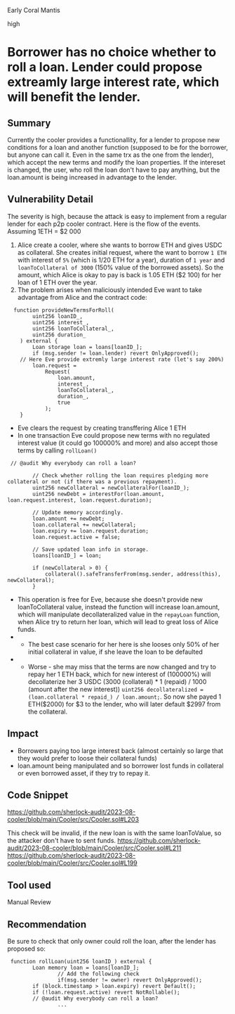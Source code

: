 Early Coral Mantis

high

# Borrower has no choice whether to roll a loan. Lender could propose extreamly large interest rate, which will benefit the lender.
## Summary
Currently the cooler provides a functionallity, for a lender to propose new conditions for a loan and another function (supposed to be for the borrower, but anyone can call it. Even in the same trx as the one from the lender), which accept the new terms and modify the loan properties. If the intereset is changed, the user, who roll the loan don't have to pay anything, but the loan.amount is being increased in advantage to the lender.
## Vulnerability Detail
The severity is high, because the attack is easy to implement from a regular lender for each p2p cooler contract.
Here is the flow of the events. Assuming 1ETH = $2 000
1. Alice create a cooler, where she wants to borrow ETH and gives USDC as collateral. She creates initial request, where the want to borrow `1 ETH` with interest of `5%` (which is 1/20 ETH for a year), duration of `1 year` and `loanToCollateral of 3000` (150% value of the borrowed assets). So the amount, which Alice is okay to pay is back is 1.05 ETH ($2 100) for her loan of 1 ETH over the year.
2. The problem arises when maliciously intended Eve want to take advantage from Alice and the contract code:
```solidity
  function provideNewTermsForRoll(
        uint256 loanID_,
        uint256 interest_,
        uint256 loanToCollateral_,
        uint256 duration_
    ) external {
        Loan storage loan = loans[loanID_];
        if (msg.sender != loan.lender) revert OnlyApproved();
	// Here Eve provide extremly large interest rate (let's say 200%)
        loan.request =
            Request(
                loan.amount,
                interest_,
                loanToCollateral_,
                duration_,
                true
            );
    }
```
- Eve clears the request by creating transffering Alice 1 ETH
- In one transaction Eve could propose new terms with no regulated interest value (it could go 100000% and more) and also accept those terms by calling `rollLoan()`
```solidity
 // @audit Why everybody can roll a loan?

        // Check whether rolling the loan requires pledging more collateral or not (if there was a previous repayment).
        uint256 newCollateral = newCollateralFor(loanID_);
        uint256 newDebt = interestFor(loan.amount, loan.request.interest, loan.request.duration);

        // Update memory accordingly.
        loan.amount += newDebt;
        loan.collateral += newCollateral;
        loan.expiry += loan.request.duration;
        loan.request.active = false;

        // Save updated loan info in storage.
        loans[loanID_] = loan;

        if (newCollateral > 0) {
            collateral().safeTransferFrom(msg.sender, address(this), newCollateral);
        }
```
- This operation is free for Eve, because she doesn't provide new loanToCollateral value, instead the function will increase loan.amount, which will manipulate decollateralized value in the `repayLoan` function, when Alice try to return her loan, which will lead to great loss of Alice funds. 
- - The best case scenario for her here is she looses only 50% of her initial collateral in value, if she leave the loan to be defaulted
- - Worse - she may miss that the terms are now changed and try to repay her 1 ETH back, which for new interest of (100000%) will decollaterize her 3 USDC (3000 (collateral) * 1 (repaid) / 1000 (amount after the new interest))
`uint256 decollateralized = (loan.collateral * repaid_) / loan.amount;`. So now she payed 1 ETH($2000) for $3 to the lender, who will later default $2997 from the collateral.

## Impact
- Borrowers paying too large interest back (almost certainly so large that they would prefer to loose their collateral funds)
- loan.amount being manipulated and so borrower lost funds in collateral or even borrowed asset, if they try to repay it.
## Code Snippet

https://github.com/sherlock-audit/2023-08-cooler/blob/main/Cooler/src/Cooler.sol#L203
 
This check will be invalid, if the new loan is with the same loanToValue, so the attacker don't have to sent funds.
https://github.com/sherlock-audit/2023-08-cooler/blob/main/Cooler/src/Cooler.sol#L211
https://github.com/sherlock-audit/2023-08-cooler/blob/main/Cooler/src/Cooler.sol#L199
## Tool used

Manual Review

## Recommendation
Be sure to check that only owner could roll the loan, after the lender has proposed so:
```solidity
 function rollLoan(uint256 loanID_) external {
        Loan memory loan = loans[loanID_];
				// Add the following check
				if(msg.sender != owner) revert OnlyApproved();	
        if (block.timestamp > loan.expiry) revert Default();
        if (!loan.request.active) revert NotRollable();
        // @audit Why everybody can roll a loan?
				...
```